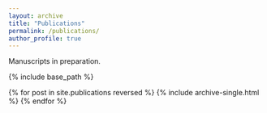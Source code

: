 ```yaml
---
layout: archive
title: "Publications"
permalink: /publications/
author_profile: true
---
```


<!-- You can also find my articles on [my Google Scholar profile](https://scholar.google.co.uk/citations?user=NG6WOPQAAAAJ&hl=en). -->
Manuscripts in preparation.

{% include base_path %}

{% for post in site.publications reversed %}
  {% include archive-single.html %}
{% endfor %}
